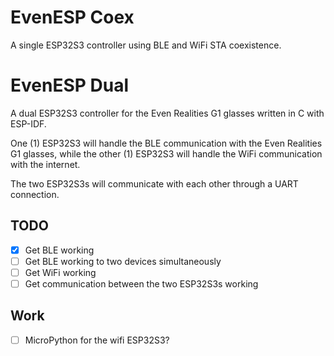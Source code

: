 # EvenESP Coex

A single ESP32S3 controller using BLE and WiFi STA coexistence.


# EvenESP Dual
A dual ESP32S3 controller for the Even Realities G1 glasses written in C with ESP-IDF.

One (1) ESP32S3 will handle the BLE communication with the Even Realities G1 glasses, while the other (1) ESP32S3 will handle the WiFi communication with the internet.

The two ESP32S3s will communicate with each other through a UART connection.

## TODO

- [x] Get BLE working
- [ ] Get BLE working to two devices simultaneously
- [ ] Get WiFi working
- [ ] Get communication between the two ESP32S3s working

## Work

- [ ] MicroPython for the wifi ESP32S3?


